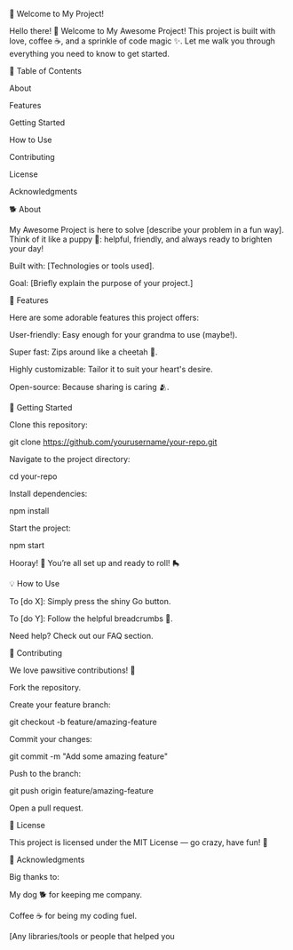 🐾 Welcome to My Project!

Hello there! 🌟 Welcome to My Awesome Project! This project is built with love, coffee ☕, and a sprinkle of code magic ✨. Let me walk you through everything you need to know to get started.

📖 Table of Contents

About

Features

Getting Started

How to Use

Contributing

License

Acknowledgments

🐕 About

My Awesome Project is here to solve [describe your problem in a fun way]. Think of it like a puppy 🐶: helpful, friendly, and always ready to brighten your day!

Built with: [Technologies or tools used].

Goal: [Briefly explain the purpose of your project.]

🌟 Features

Here are some adorable features this project offers:

User-friendly: Easy enough for your grandma to use (maybe!).

Super fast: Zips around like a cheetah 🐆.

Highly customizable: Tailor it to suit your heart's desire.

Open-source: Because sharing is caring 🫂.

🚀 Getting Started

Clone this repository:

git clone https://github.com/yourusername/your-repo.git

Navigate to the project directory:

cd your-repo

Install dependencies:

npm install

Start the project:

npm start

Hooray! 🎉 You’re all set up and ready to roll! 🛼

💡 How to Use

To [do X]: Simply press the shiny Go button.

To [do Y]: Follow the helpful breadcrumbs 🥖.

Need help? Check out our FAQ section.

🤝 Contributing

We love pawsitive contributions! 🐾

Fork the repository.

Create your feature branch:

git checkout -b feature/amazing-feature

Commit your changes:

git commit -m "Add some amazing feature"

Push to the branch:

git push origin feature/amazing-feature

Open a pull request.

📜 License

This project is licensed under the MIT License — go crazy, have fun! 🎉

💖 Acknowledgments

Big thanks to:

My dog 🐕 for keeping me company.

Coffee ☕ for being my coding fuel.

[Any libraries/tools or people that helped you
